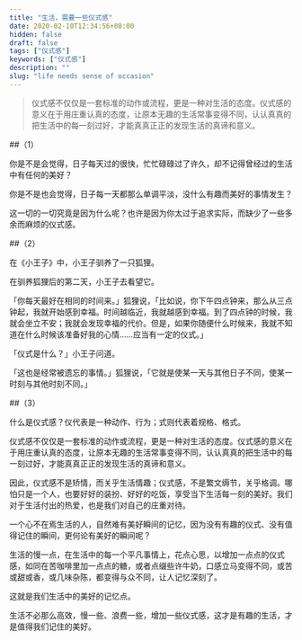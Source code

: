 ```yaml
---
title: "生活，需要一些仪式感"
date: 2020-02-10T12:34:56+08:00
hidden: false
draft: false
tags: ["仪式感"]
keywords: ["仪式感"]
description: ""
slug: "life needs sense of occasion"
---
```


> 仪式感不仅仅是一套标准的动作或流程，更是一种对生活的态度。仪式感的意义在于用庄重认真的态度，让原本无趣的生活常事变得不同，认认真真的把生活中的每一刻过好，才能真真正正的发现生活的真谛和意义。

<!--more-->

##（1）

你是不是会觉得，日子每天过的很快，忙忙碌碌过了许久，却不记得曾经过的生活中有任何的美好？

你是不是也会觉得，日子每一天都那么单调平淡，没什么有趣而美好的事情发生？

这一切的一切究竟是因为什么呢？也许是因为你太过于追求实际，而缺少了一些多余而麻烦的仪式感。



##（2）

在《小王子》中，小王子驯养了一只狐狸。

在驯养狐狸后的第二天，小王子去看望它。

「你每天最好在相同的时间来。」狐狸说，「比如说，你下午四点钟来，那么从三点钟起，我就开始感到幸福。时间越临近，我就越感到幸福。到了四点钟的时候，我就会坐立不安；我就会发现幸福的代价。但是，如果你随便什么时候来，我就不知道在什么时候该准备好我的心情……应当有一定的仪式。」

「仪式是什么？」小王子问道。

「这也是经常被遗忘的事情。」狐狸说，「它就是使某一天与其他日子不同，使某一时刻与其他时刻不同。」



##（3）

什么是仪式感？仪代表是一种动作、行为；式则代表着规格、格式。

仪式感不仅仅是一套标准的动作或流程，更是一种对生活的态度。仪式感的意义在于用庄重认真的态度，让原本无趣的生活常事变得不同，认认真真的把生活中的每一刻过好，才能真真正正的发现生活的真谛和意义。

因此，仪式感不是矫情，而关乎生活情趣；仪式感，不是繁文缛节，关乎格调。哪怕只是一个人，也要好好的装扮、好好的吃饭，享受当下生活每一刻的美好。我们对于生活付出的热爱，也是我们对自己的庄重对待。

一个心不在焉生活的人，自然难有美好瞬间的记忆，因为没有有趣的仪式、没有值得记住的瞬间，更何论有美好的瞬间呢？

生活的慢一点，在生活中的每一个平凡事情上，花点心思，以增加一点点的仪式感，如同在苦咖啡里加一点点的糖，或者点缀些许牛奶，口感立马变得不同，或苦或甜或香，或几味杂陈，都变得与众不同，让人记忆深刻了。

这就是我们生活中的美好的记忆点。

生活不必那么高效，慢一些、浪费一些，增加一些仪式感，这才是有趣的生活，才是值得我们记住的美好。